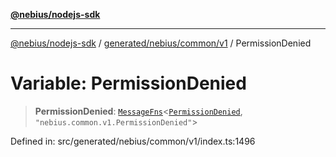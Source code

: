 [**@nebius/nodejs-sdk**](../../../../../README.md)

---

[@nebius/nodejs-sdk](../../../../../README.md) / [generated/nebius/common/v1](../README.md) / PermissionDenied

# Variable: PermissionDenied

> **PermissionDenied**: [`MessageFns`](../../../../../runtime/protos/core/interfaces/MessageFns.md)\<[`PermissionDenied`](../interfaces/PermissionDenied.md), `"nebius.common.v1.PermissionDenied"`\>

Defined in: src/generated/nebius/common/v1/index.ts:1496
